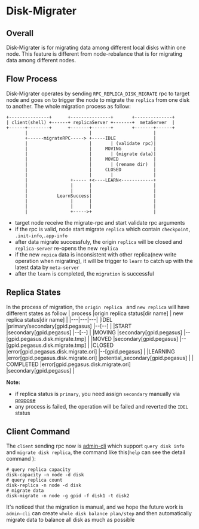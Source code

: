 # Disk-Migrater

## Overall
Disk-Migrater is for migrating data among different local disks within one node. This feature is different from node-rebalance that is for migrating data among different nodes. 

## Flow Process
Disk-Migrater operates by sending `RPC_REPLICA_DISK_MIGRATE` rpc to target node and goes on to trigger the node to migrate the `replica` from one disk to another. The whole migration process as follow: 

```
+---------------+      +---------------+       +--------------+
| client(shell) +------+ replicaServer +-------+  metaServer  |
+------+--------+      +-------+-------+       +-------+------+
       |                       |                       |
       +------migrateRPC-----> +-----IDLE              |
       |                       |       | (validate rpc)|
       |                       |     MOVING            |
       |                       |       | (migrate data)|
       |                       |     MOVED             |
       |                       |       | (rename dir)  |
       |                       |     CLOSED            |
       |                       |       |               |
       |                +----- +<----LEARN<------------+
       |                |      |                       |
       |                |      |                       |
       |           LearnSuccess|                       |
       |                |      |                       |
       |                |      |                       |
       |                +----->+                       |
```

* target node receive the migrate-rpc and start validate rpc arguments
* if the rpc is valid, node start migrate `replica` which contain `checkpoint`, `.init-info`,`.app-info`
* after data migrate successfuly, the origin `replica` will be closed and `replica-server` re-opens the new `replica`
* if the new `repica`  data is inconsistent with other replica(new write operation when migrating), it will be trigger to `learn` to catch up with the latest data by `meta-server`
* after the `learn` is completed, the `migration` is successful

## Replica States
In the process of migration, the `origin replica ` and `new replica` will have different states as follow
| process  |origin replica status[dir name]  | new replica status[dir name]   |
|---|---|---|
|IDEL  |primary/secondary[gpid.pegasus]  |--[--]   |
|START   |secondary[gpid.pegasus]  |--[--]   |
|MOVING   |secondary[gpid.pegasus]   |--[gpid.pegasus.disk.migrate.tmp]   |
|MOVED   |secondary[gpid.pegasus]   |--[gpid.pegasus.disk.migrate.tmp]   | 
|CLOSED   |error[gpid.pegasus.disk.migrate.ori]   |--[gpid.pegasus]   |
|LEARNING   |error[gpid.pegasus.disk.migrate.ori]   |potential_secondary[gpid.pegasus] |
| COMPLETED  |error[gpid.pegasus.disk.migrate.ori]   |secondary[gpid.pegasus]   |

**Note:** 
* if replica status is `primary`, you need assign `secondary`  manually via [propose](http://pegasus.apache.org/administration/rebalance)
* any process is failed, the operation will be failed and reverted the `IDEL` status

## Client Command
The `client` sending rpc now is [admin-cli](https://github.com/pegasus-kv/admin-cli) which support `query disk info` and `migrate disk replica`, the command like this(`help` can see the detail command ):
```
# query replica capacity
disk-capacity -n node -d disk
# query replica count
disk-replica -n node -d disk
# migrate data
disk-migrate -n node -g gpid -f disk1 -t disk2 
```

It's noticed that the migration is manual, and  we hope  the future work is  `admin-cli` can create `whole disk balance plan/step` and then automatically migrate data to balance all disk as much as possible 
